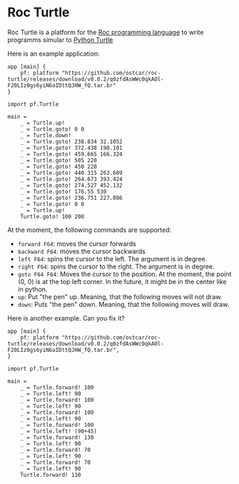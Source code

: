 # Roc Turtle

Roc Turtle is a platform for the [Roc programming
language](https://www.roc-lang.org/) to write programms simular to [Python
Turtle](https://docs.python.org/3/library/turtle.html)


Here is an example application:

```roc
app [main] {
    pf: platform "https://github.com/ostcar/roc-turtle/releases/download/v0.0.2/q0zfdAsWWc0qkAOl-F20LIz0gs6yiN6aIDttQJHW_fQ.tar.br"
}

import pf.Turtle

main =
    _ = Turtle.up!
    _ = Turtle.goto! 0 0
    _ = Turtle.down!
    _ = Turtle.goto! 238.834 32.1052
    _ = Turtle.goto! 372.438 190.101
    _ = Turtle.goto! 459.665 166.324
    _ = Turtle.goto! 505 220
    _ = Turtle.goto! 450 220
    _ = Turtle.goto! 440.315 263.689
    _ = Turtle.goto! 264.673 393.424
    _ = Turtle.goto! 274.527 452.132
    _ = Turtle.goto! 176.55 530
    _ = Turtle.goto! 236.751 227.086
    _ = Turtle.goto! 0 0
    _ = Turtle.up!
    Turtle.goto! 100 200
```

At the moment, the following commands are supported:
* `forward F64`: moves the cursor forwards
* `backward F64`: moves the cursor backwards
* `left F64`: spins the cursor to the left. The argument is in degree.
* `right F64`: spins the cursor to the right. The argument is in degree.
* `goto F64 F64`: Moves the cursor to the position. At the moment, the point (0,
  0) is at the top left corner. In the future, it might be in the center like in
  python.
* `up`: Put "the pen" up. Meaning, that the following moves will not draw.
* `down`: Puts "the pen" down. Meaning, that the following moves will draw.

Here is another example. Can you fix it?

```roc
app [main] {
    pf: platform "https://github.com/ostcar/roc-turtle/releases/download/v0.0.2/q0zfdAsWWc0qkAOl-F20LIz0gs6yiN6aIDttQJHW_fQ.tar.br",
}

import pf.Turtle

main =
    _ = Turtle.forward! 100
    _ = Turtle.left! 90
    _ = Turtle.forward! 100
    _ = Turtle.left! 90
    _ = Turtle.forward! 100
    _ = Turtle.left! 90
    _ = Turtle.forward! 100
    _ = Turtle.left! (90+45)
    _ = Turtle.forward! 130
    _ = Turtle.left! 90
    _ = Turtle.forward! 70
    _ = Turtle.left! 90
    _ = Turtle.forward! 70
    _ = Turtle.left! 90
    Turtle.forward! 130
```